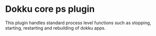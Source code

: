 # Dokku core ps plugin

This plugin handles standard process level functions such as stopping, starting, restarting and rebuilding of dokku apps.
